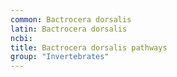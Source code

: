 ```yaml
---
common: Bactrocera dorsalis
latin: Bactrocera dorsalis
ncbi: 
title: Bactrocera dorsalis pathways
group: "Invertebrates"
---
```

